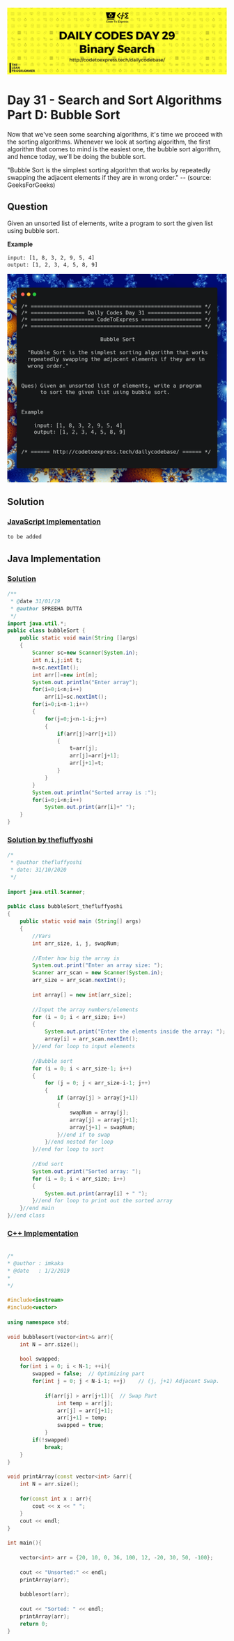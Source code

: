 ![cover](./cover.png)

# Day 31 - Search and Sort Algorithms Part D: Bubble Sort

Now that we've seen some searching algorithms, it's time we proceed with the sorting algorithms. Whenever we look at sorting algorithm, the first algorithm that comes to mind is the easiest one, the bubble sort algorithm, and hence today, we'll be doing the bubble sort.

"Bubble Sort is the simplest sorting algorithm that works by repeatedly swapping the adjacent elements if they are in wrong order." -- (source: GeeksForGeeks)

## Question

Given an unsorted list of elements, write a program to sort the given list using bubble sort.

**Example**

```
input: [1, 8, 3, 2, 9, 5, 4]
output: [1, 2, 3, 4, 5, 8, 9]
```

![ques](./ques.png)

## Solution

### [JavaScript Implementation](./JavaScript/bubble.js)

```js
to be added
```

## Java Implementation

### [Solution](./Java/bubbleSort.java)

```java
/**
 * @date 31/01/19
 * @author SPREEHA DUTTA
 */
import java.util.*;
public class bubbleSort {
    public static void main(String []args)
    {
        Scanner sc=new Scanner(System.in);
        int n,i,j;int t;
        n=sc.nextInt();
        int arr[]=new int[n];
        System.out.println("Enter array");
        for(i=0;i<n;i++)
            arr[i]=sc.nextInt();
        for(i=0;i<n-1;i++)
        {
            for(j=0;j<n-1-i;j++)
            {
                if(arr[j]>arr[j+1])
                {
                    t=arr[j];
                    arr[j]=arr[j+1];
                    arr[j+1]=t;
                }
            }
        }
        System.out.println("Sorted array is :");
        for(i=0;i<n;i++)
            System.out.print(arr[i]+" ");
    }
}
```

### [Solution by thefluffyoshi](./Java/bubbleSort_thefluffyoshi.java)
```Java
/*
 * @author thefluffyoshi
 * date: 31/10/2020
 */

import java.util.Scanner;

public class bubbleSort_thefluffyoshi
{
    public static void main (String[] args)
    {
        //Vars
        int arr_size, i, j, swapNum;

        //Enter how big the array is
        System.out.print("Enter an array size: ");
        Scanner arr_scan = new Scanner(System.in);
        arr_size = arr_scan.nextInt();

        int array[] = new int[arr_size];

        //Input the array numbers/elements
        for (i = 0; i < arr_size; i++)
        {
            System.out.print("Enter the elements inside the array: ");
            array[i] = arr_scan.nextInt();
        }//end for loop to input elements

        //Bubble sort
        for (i = 0; i < arr_size-1; i++)
        {
            for (j = 0; j < arr_size-i-1; j++)
            {
                if (array[j] > array[j+1])
                {
                    swapNum = array[j];
                    array[j] = array[j+1];
                    array[j+1] = swapNum;
                }//end if to swap
            }//end nested for loop
        }//end for loop to sort

        //End sort
        System.out.print("Sorted array: ");
        for (i = 0; i < arr_size; i++)
        {
            System.out.print(array[i] + " ");
        }//end for loop to print out the sorted array
    }//end main
}//end class
```

### [C++ Implementation](./C++/bubbleSort.cpp)

```cpp

/*
* @author : imkaka
* @date   : 1/2/2019
*
*/

#include<iostream>
#include<vector>

using namespace std;

void bubblesort(vector<int>& arr){
    int N = arr.size();

    bool swapped;
    for(int i = 0; i < N-1; ++i){
        swapped = false;  // Optimizing part
        for(int j = 0; j < N-i-1; ++j)    // (j, j+1) Adjacent Swap.

            if(arr[j] > arr[j+1]){  // Swap Part
                int temp = arr[j];
                arr[j] = arr[j+1];
                arr[j+1] = temp;
                swapped = true;
            }
        if(!swapped)
            break;
    }
}

void printArray(const vector<int> &arr){
    int N = arr.size();

    for(const int x : arr){
        cout << x << " ";
    }
    cout << endl;
}

int main(){

    vector<int> arr = {20, 10, 0, 36, 100, 12, -20, 30, 50, -100};

    cout << "Unsorted:" << endl;
    printArray(arr);

    bubblesort(arr);

    cout << "Sorted: " << endl;
    printArray(arr);
    return 0;
}
```
